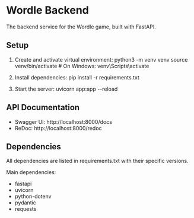 # Wordle Backend

The backend service for the Wordle game, built with FastAPI.

## Setup

1. Create and activate virtual environment:
python3 -m venv venv
source venv/bin/activate  # On Windows: venv\Scripts\activate

2. Install dependencies:
pip install -r requirements.txt

3. Start the server:
uvicorn app:app --reload

## API Documentation

- Swagger UI: http://localhost:8000/docs
- ReDoc: http://localhost:8000/redoc

## Dependencies

All dependencies are listed in requirements.txt with their specific versions.

Main dependencies:
- fastapi
- uvicorn
- python-dotenv
- pydantic
- requests